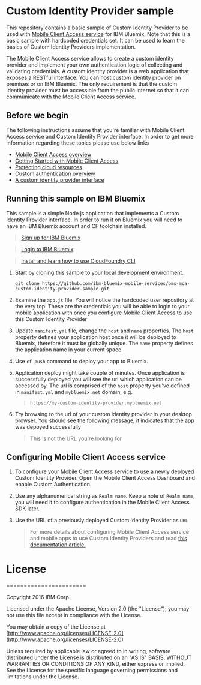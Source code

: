 # Custom Identity Provider sample

This repository contains a basic sample of Custom Identity Provider to be used with [Mobile Client Access service](https://console.ng.bluemix.net/docs/services/mobileaccess/overview.html) for IBM Bluemix. Note that this is a basic sample with hardcoded credentials set. It can be used to learn the basics of Custom Identity Providers implementation.

The Mobile Client Access service allows to create a custom identity provider and implement your own authentication logic of collecting and validating credentials. A custom identity provider is a web application that exposes a RESTful interface. You can host custom identity provider on premises or on IBM Bluemix. The only requirement is that the custom identity provider must be accessible from the public internet so that it can communicate with the Mobile Client Access service.

## Before we begin

The following instructions assume that you're familiar with Mobile Client Access service and Custom Identity Provider interface. In order to get more information regarding these topics please use below links

* [Mobile Client Access overview](https://console.ng.bluemix.net/docs/services/mobileaccess/overview.html)
* [Getting Started with Mobile Client Access](https://console.ng.bluemix.net/docs/services/mobileaccess/getting-started.html)
* [Protecting cloud resources](https://console.ng.bluemix.net/docs/services/mobileaccess/protecting-resources.html)
* [Custom authentication overview](https://console.ng.bluemix.net/docs/services/mobileaccess/custom-auth.html)
* [A custom identity provider interface](https://console.ng.bluemix.net/docs/services/mobileaccess/custom-auth-identity-provider.html)

## Running this sample on IBM Bluemix

This sample is a simple Node.js application that implements a Custom Identity Provider interface. In order to run it on Bluemix you will need to have an IBM Bluemix account and CF toolchain installed. 

> [Sign up for IBM Bluemix](https://console.ng.bluemix.net/registration)

> [Login to IBM Bluemix](https://console.ng.bluemix.net/login)

> [Install and learn how to use CloudFoundry CLI](https://github.com/cloudfoundry/cli)

1. Start by cloning this sample to your local development environment.

	```
	git clone https://github.com/ibm-bluemix-mobile-services/bms-mca-custom-identity-provider-sample.git
	```
	
1. Examine the `app.js` file. You will notice the hardcoded user repository at the very top. These are the credentials you will be able to login to your mobile application with once you configure Mobile Client Access to use this Custom Identity Provider

1. Update `manifest.yml` file, change the `host` and `name` properties. The `host` property defines your application host once it will be deployed to Bluemix, therefore it must be globally unique. The `name` property defines the application name in your current space. 

1. Use `cf push` command to deploy your app to Bluemix. 

1. Application deploy might take couple of minutes. Once application is successfully deployed you will see the url which application can be accessed by. The url is comprised of the `host` property you've defined in `manifest.yml` and `mybluemix.net` domain, e.g. 

	> `https://my-custom-identity-provider.mybluemix.net`
	
1.  Try browsing to the url of your custom identity provider in your desktop browser. You should see the following message, it indicates that the app was depoyed successfully

	> This is not the URL you're looking for

## Configuring Mobile Client Access service 

1. To configure your Mobile Client Access service to use a newly deployed Custom Identity Provider. Open the Mobile Client Access Dashboard and enable Custom Authentication. 

1. Use any alphanumerical string as `Realm name`. Keep a note of `Realm name`, you will need it to configure authentication in the Mobile Client Access SDK later. 
 
1. Use the URL of a previously deployed Custom Identity Provider as `URL`

	> For more details about configuring Mobile Client Access service and mobile apps to use Custom Identity Providers and read [this documentation article. ](https://console.ng.bluemix.net/docs/services/mobileaccess/custom-auth-config-mca.html)
	
	
	
	

# License
=======================

Copyright 2016 IBM Corp.

Licensed under the Apache License, Version 2.0 (the "License"); you may not use this file except in compliance with the License. 


You may obtain a copy of the License at [http://www.apache.org/licenses/LICENSE-2.0](http://www.apache.org/licenses/LICENSE-2.0)

Unless required by applicable law or agreed to in writing, software distributed under the License is distributed on an "AS IS" BASIS, WITHOUT WARRANTIES OR CONDITIONS OF ANY KIND, either express or implied. See the License for the specific language governing permissions and limitations under the License.


